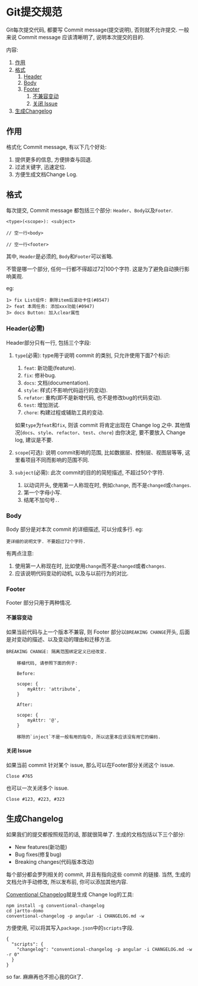 # Git提交规范

Git每次提交代码, 都要写 Commit message(提交说明), 否则就不允许提交.
一般来说 Commit message 应该清晰明了, 说明本次提交的目的.

内容:

1.  [作用](#作用)
2.  [格式](#格式)
    1.  [Header](#Header)
    2.  [Body](#Body)
    3.  [Footer](#Footer)
        1.  [不兼容变动](#不兼容变动)
        2.  [关闭 Issue](#关闭Issue)
3.  [生成Changelog](#生成Changelog)

## 作用

格式化 Commit message, 有以下几个好处:

1.  提供更多的信息, 方便排查与回退.
2.  过滤关键字, 迅速定位.
3.  方便生成文档Change Log.

## 格式

每次提交, Commit message 都包括三个部分: `Header`、`Body`以及`Footer`.

```
<type>(<scope>): <subject>

// 空一行<body>

// 空一行<footer>
```

其中, `Header`是必须的, `Body`和`Footer`可以省略.

不管是哪一个部分, 任何一行都不得超过72|100个字符. 这是为了避免自动换行影响美观.

eg:

```
1> fix List组件: 删除item后滚动卡住(#8547)
2> feat 本周任务: 添加xxx功能(#0947)
3> docs Button: 加入clear属性
```

### Header(必需)

Header部分只有一行, 包括三个字段:

1.  `type`(必需): type用于说明 commit 的类别, 只允许使用下面7个标识:
    1.  `feat`: 新功能(feature).
    1.  `fix`: 修补bug.
    1.  `docs`: 文档(documentation).
    1.  `style`: 样式(不影响代码运行的变动).
    1.  `refator`: 重构(即不是新增代码, 也不是修改bug的代码变动).
    1.  `test`: 增加测试.
    1.  `chore`: 构建过程或辅助工具的变动.
    
    如果`type`为`feat`和`fix`, 则该 commit 将肯定出现在 Change log 之中. 其他情况(`docs`、`style`、`refactor`、`test`、`chore`) 由你决定, 要不要放入 Change log, 建议是不要.
2.  `scope`(可选): 说明 commit影响的范围, 比如数据层、控制层、视图层等等, 这里看项目不同而影响的范围不同.
3.  `subject`(必需): 此次 commit的目的的简短描述, 不超过50个字符.
    1.  以动词开头, 使用第一人称现在时, 例如`change`, 而不是`changed`或`changes`.
    1.  第一个字母小写.
    1.  结尾不加句号`.`.

### Body

Body 部分是对本次 commit 的详细描述, 可以分成多行. eg:

```
更详细的说明文字. 不要超过72个字符.
```

有两点注意:

1.  使用第一人称现在时, 比如使用`change`而不是`changed`或者`changes`.
2.  应该说明代码变动的动机, 以及与以前行为的对比.

### Footer

Footer 部分只用于两种情况.

#### 不兼容变动

如果当前代码与上一个版本不兼容, 则 Footer 部分以`BREAKING CHANGE`开头, 后面是对变动的描述、以及变动的理由和迁移方法.

```
BREAKING CHANGE: 隔离范围绑定定义已经改变.

    移植代码, 请参照下面的例子:

    Before:

    scope: {
        myAttr: 'attribute`,
    }

    After:

    scope: {
        myAttr: '@',
    }

    移除的`inject`不是一般有用的指令, 所以这里本应该没有用它的编码.
```

#### 关闭 Issue

如果当前 commit 针对某个 issue, 那么可以在Footer部分关闭这个 issue.

```
Close #765
```

也可以一次关闭多个 issue.

```
Close #123, #223, #323
```

## 生成Changelog

如果我们的提交都按照规范的话, 那就很简单了. 生成的文档包括以下三个部分:

- New features(新功能)
- Bug fixes(修复bug)
- Breaking changes(代码版本改动)

每个部分都会罗列相关的 commit, 并且有指向这些 commit 的链接. 当然, 生成的文档允许手动修改, 所以发布前, 你可以添加其他内容.

[Conventional Changelog](https://github.com/conventional-changelog/conventional-changelog)就是生成 Change log的工具:

```
npm install -g conventional-changelog
cd jartto-domo
conventional-changelog -p angular -i CHANGELOG.md -w
```

方便使用, 可以将其写入`package.json`中的`scripts`字段.

```
{
  "scripts": {
    "changelog": "conventional-changelog -p angular -i CHANGELOG.md -w -r 0"
  }
}
```

so far. 麻麻再也不担心我的Git了.